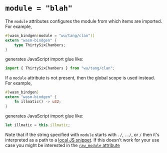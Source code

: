 # `module = "blah"`

The `module` attributes configures the module from which items are imported. For
example,

```rust
#[wasm_bindgen(module = "wu/tang/clan")]
extern "wasm-bindgen" {
    type ThirtySixChambers;
}
```

generates JavaScript import glue like:

```js
import { ThirtySixChambers } from "wu/tang/clan";
```

If a `module` attribute is not present, then the global scope is used
instead. For example,

```rust
#[wasm_bindgen]
extern "wasm-bindgen" {
    fn illmatic() -> u32;
}
```

generates JavaScript import glue like:

```js
let illmatic = this.illmatic;
```

Note that if the string specified with `module` starts with `./`, `../`, or `/`
then it's interpreted as a path to a [local JS snippet](../../js-snippets.html).
If this doesn't work for your use case you might be interested in the
[`raw_module` attribute](raw_module.html)
